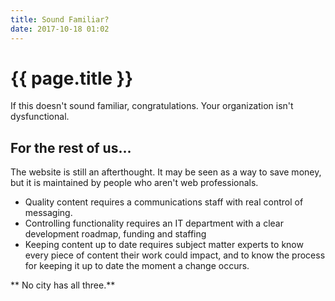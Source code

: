 ```yaml
---
title: Sound Familiar?
date: 2017-10-18 01:02
---
```


# {{ page.title }}

If this doesn't sound familiar, congratulations. Your organization isn't dysfunctional.

## For the rest of us...

The website is still an afterthought. It may be seen as a way to save money, but it is maintained by people who aren't web professionals.

- Quality content requires a communications staff with real control of messaging.
- Controlling functionality requires an IT department with a clear development roadmap, funding and staffing
- Keeping content up to date requires subject matter experts to know every piece of content their work could impact, and to know the process for keeping it up to date the moment a change occurs.

** No city has all three.**
